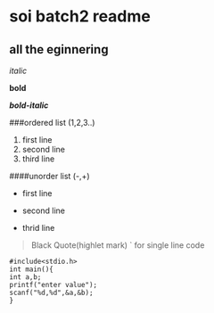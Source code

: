 # soi batch2 readme 
## all the eginnering 
*italic*

**bold**

***bold-italic***

###ordered list (1,2,3..)
1. first line
2. second line
3. third line

####unorder list (-,+)
- first line 
+ second line 
- thrid line 

> Black Quote(highlet mark)
` for single line code  
```
#include<stdio.h>
int main(){
int a,b;
printf("enter value");
scanf("%d,%d",&a,&b);
}
```


